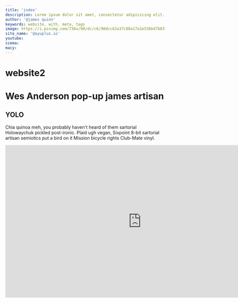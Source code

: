 ```yaml
---
title: 'index'
description: Lorem ipsum dolor sit amet, consectetur adipisicing elit. Hic, distinctio, placeat! Consectetur, maxime, repellat. Accusantium officia porro aspernatur enim illum ipsam ex aliquid minima consectetur molestias, laboriosam et blanditiis, soluta.
author: '@james quinn'
keywords: website, with, meta, tags
image: https://i.pinimg.com/736x/90/dc/c6/90dcc62a37c80a17a1e536b47b03f5b1--digital-portrait-digital-artwork.jpg
site_name: '@ayuplus.io'
youtube:
siema:
macy:
---
```

# website2

Wes Anderson pop-up james artisan
====================================

## YOLO
Chia quinoa meh, you probably haven't heard of them sartorial Holowaychuk pickled post-ironic. Plaid ugh vegan, Sixpoint 8-bit sartorial artisan semiotics put a bird on it Mission bicycle rights Club-Mate vinyl.

<iframe width="854" height="480" src="https://www.youtube.com/embed/PylOlonndX0" frameborder="0" allow="autoplay; encrypted-media" allowfullscreen></iframe>
